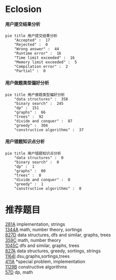 # Eclosion

<!-- tabs:start -->



#### **用户提交结果分析**

```mermaid
pie title 用户提交结果分析
    "Accepted" :  17
    "Rejected" :  0
    "Wrong answer" :  44
    "Runtime error" :  16
    "Time limit exceeded" :  16
    "Memory limit exceeded" :  5
    "Compilation error" :  2
    "Partial" :  0
```

#### **用户做题类型偏好分析**

```mermaid
pie title 用户做题类型偏好分析
    "data structures" :  358
    "binary search" :  245
    "dp" :  151
    "graphs" :  66
    "trees" :  92
    "divide and conquer" :  87
    "greedy" :  304
    "constructive algorithms" :  37
```
#### **用户错题知识点分析**

```mermaid
pie title 用户错题知识点分析
    "data structures" :  0
    "binary search" :  0
    "dp" :  1
    "graphs" :  00
    "trees" :  0
    "divide and conquer" :  0
    "greedy" :  1
    "constructive algorithms" :  0
```



<!-- tabs:end -->
# 推荐题目
[281A](https://codeforces.com/contest/281/problem/A)		implementation,
                        strings		  
[1344A](https://codeforces.com/contest/1344/problem/A)		math,
                        number theory,
                        sortings		  
[827D](https://codeforces.com/contest/827/problem/D)		data structures,
                        dfs and similar,
                        graphs,
                        trees		  
[359C](https://codeforces.com/contest/359/problem/C)		math,
                        number theory		  
[1045C](https://codeforces.com/contest/1045/problem/C)		dfs and similar,
                        graphs,
                        trees		  
[827A](https://codeforces.com/contest/827/problem/A)		data structures,
                        greedy,
                        sortings,
                        strings		  
[1164I](https://codeforces.com/contest/1164/problem/I)		dsu,graphs,sortings,trees		  
[411A](https://codeforces.com/contest/411/problem/A)		*special problem,
                        implementation		  
[1129B](https://codeforces.com/contest/1129/problem/B)		constructive algorithms		  
[57D](https://codeforces.com/contest/57/problem/D)		dp,
                        math		  
